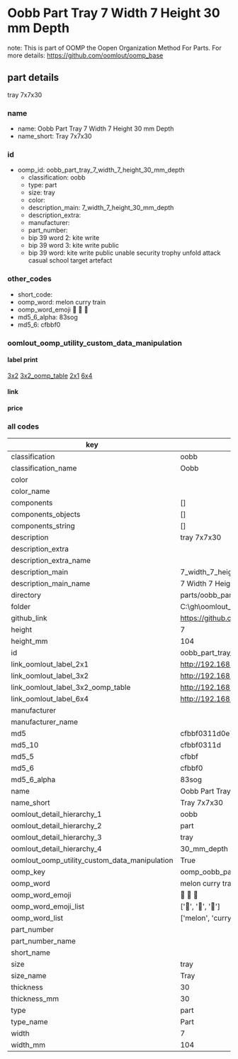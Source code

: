 # Oobb Part Tray 7 Width 7 Height 30 mm Depth  

note: This is part of OOMP the Oopen Organization Method For Parts. For more details: https://github.com/oomlout/oomp_base

##  part details
  



tray 7x7x30



### name
* name: Oobb Part Tray 7 Width 7 Height 30 mm Depth
* name_short: Tray 7x7x30 
### id
* oomp_id: oobb_part_tray_7_width_7_height_30_mm_depth
  * classification: oobb
  * type: part
  * size: tray
  * color: 
  * description_main: 7_width_7_height_30_mm_depth
  * description_extra: 
  * manufacturer: 
  * part_number: 
  * bip 39 word 2: kite write
  * bip 39 word 3: kite write public
  * bip 39 word: kite write public unable security trophy unfold attack casual school target artefact

### other_codes
* short_code: 
* oomp_word: melon curry train
* oomp_word_emoji :melon: :curry: :train:
* md5_6_alpha: 83sog
* md5_6: cfbbf0






### oomlout_oomp_utility_custom_data_manipulation
#### label print
[3x2](http://192.168.1.245:1112/?label=oomp%2083sog)
[3x2_oomp_table](http://192.168.1.108:1112/?label=oomp%2083sog)
[2x1](http://192.168.1.242:1112/?label=oomp%2083sog)
[6x4](http://192.168.1.55:1112/?label=oomp%2083sog)    

#### link

                              

#### price







### all codes 
| key | value |  
| --- | --- |  
| classification | oobb |  
| classification_name | Oobb |  
| color |  |  
| color_name |  |  
| components | [] |  
| components_objects | [] |  
| components_string | [] |  
| description | tray 7x7x30 |  
| description_extra |  |  
| description_extra_name |  |  
| description_main | 7_width_7_height_30_mm_depth |  
| description_main_name | 7 Width 7 Height 30 mm Depth |  
| directory | parts/oobb_part_tray_7_width_7_height_30_mm_depth |  
| folder | C:\gh\oomlout_oobb_version_4_generated_parts\parts\oobb_part_tray_7_width_7_height_30_mm_depth |  
| github_link | https://github.com/oomlout/oomlout_oomp_part_src/tree/main/parts/oobb_part_tray_7_width_7_height_30_mm_depth |  
| height | 7 |  
| height_mm | 104 |  
| id | oobb_part_tray_7_width_7_height_30_mm_depth |  
| link_oomlout_label_2x1 | http://192.168.1.242:1112/?label=oomp%2083sog |  
| link_oomlout_label_3x2 | http://192.168.1.245:1112/?label=oomp%2083sog |  
| link_oomlout_label_3x2_oomp_table | http://192.168.1.108:1112/?label=oomp%2083sog |  
| link_oomlout_label_6x4 | http://192.168.1.55:1112/?label=oomp%2083sog |  
| manufacturer |  |  
| manufacturer_name |  |  
| md5 | cfbbf0311d0e7da7a3e16ec55a3fa3d9 |  
| md5_10 | cfbbf0311d |  
| md5_5 | cfbbf |  
| md5_6 | cfbbf0 |  
| md5_6_alpha | 83sog |  
| name | Oobb Part Tray 7 Width 7 Height 30 mm Depth |  
| name_short | Tray 7x7x30  |  
| oomlout_detail_hierarchy_1 | oobb |  
| oomlout_detail_hierarchy_2 | part |  
| oomlout_detail_hierarchy_3 | tray |  
| oomlout_detail_hierarchy_4 | 30_mm_depth |  
| oomlout_oomp_utility_custom_data_manipulation | True |  
| oomp_key | oomp_oobb_part_tray_7_width_7_height_30_mm_depth |  
| oomp_word | melon curry train |  
| oomp_word_emoji | :melon: :curry: :train: |  
| oomp_word_emoji_list | [':melon:', ':curry:', ':train:'] |  
| oomp_word_list | ['melon', 'curry', 'train'] |  
| part_number |  |  
| part_number_name |  |  
| short_name |  |  
| size | tray |  
| size_name | Tray |  
| thickness | 30 |  
| thickness_mm | 30 |  
| type | part |  
| type_name | Part |  
| width | 7 |  
| width_mm | 104 |  
